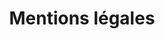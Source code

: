 ---
title: "Mentions légales"
# watermark text
watermark: "Mentions légales"
# page header background image
bg_image: ""
# meta description
description : "WebPlusUn propose un service de conception de sites éco-responsables et de stratégie d'optimisation SXO."
---